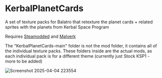 # KerbalPlanetCards
A set of texture packs for Balatro that retexture the planet cards + related sprites with the planets from Kerbal Space Program

Requires [Steamodded](https://github.com/Steamodded/smods) and [Malverk](https://github.com/Eremel/Malverk)

The "KerbalPlanetCards-main" folder is not the mod folder, it contains all of the individual texture packs. These folders inside are the actual mods, as each individual pack is for a different theme (currently just Stock KSP1 - more to be added)

![Screenshot 2025-04-04 223554](https://github.com/user-attachments/assets/c752c6f5-31c6-479b-8525-b8a45d40e731)
